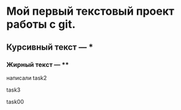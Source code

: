 # Мой первый текcтовый проект работы с git.

## Курсивный текст — *

### Жирный текст — ** 

написали task2

task3

task00